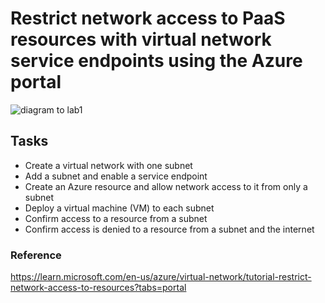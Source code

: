 # Restrict network access to PaaS resources with virtual network service endpoints using the Azure portal

![diagram to lab1](https://learn.microsoft.com/en-us/azure/virtual-network/media/tutorial-connect-virtual-networks-portal/resources-diagram.png#lightbox)
## Tasks
- Create a virtual network with one subnet
- Add a subnet and enable a service endpoint
- Create an Azure resource and allow network access to it from only a subnet
- Deploy a virtual machine (VM) to each subnet
- Confirm access to a resource from a subnet
- Confirm access is denied to a resource from a subnet and the internet





### Reference 
https://learn.microsoft.com/en-us/azure/virtual-network/tutorial-restrict-network-access-to-resources?tabs=portal


